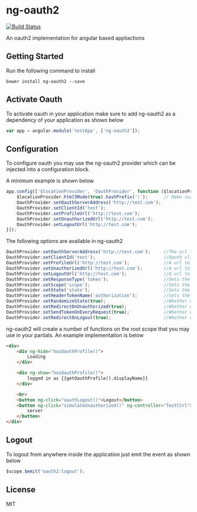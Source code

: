 # ng-oauth2

[![Build Status](https://travis-ci.org/el-davo/ng-oauth2.svg?branch=master)](https://travis-ci.org/el-davo/ng-oauth2)

An oauth2 implementation for angular based appliactions

## Getting Started

Run the following command to install

```
bower install ng-oauth2 --save
```

## Activate Oauth

To activate oauth in your application make sure to add ng-oauth2 as a dependency of your application as shown below

```js
var app = angular.module('testApp', ['ng-oauth2']);
```

## Configuration

To configure oauth you may use the ng-oauth2 provider which can be injected into a configuration block.

A minimum example is shown below

```js
app.config(['$locationProvider', 'OauthProvider', function ($locationProvider, OauthProvider) {
    $locationProvider.html5Mode(true).hashPrefix('!');      // Make sure this line is configured to allow ng-oauth2 to do its work
    OauthProvider.setOauthServerAddress('http://test.com');
    OauthProvider.setClientId('test');
    OauthProvider.setProfileUrl('http://test.com');
    OauthProvider.setUnauthorizedUrl('http://test.com');
    OauthProvider.setLogoutUrl('http://test.com');
}]);
```

The following options are available in ng-oauth2

```js
OauthProvider.setOauthServerAddress('http://test.com');     //The url to the oauth provider (login page)
OauthProvider.setClientId('test');                          //Oauth client id flag
OauthProvider.setProfileUrl('http://test.com');             //A url to grab user information after successful login
OauthProvider.setUnauthorizedUrl('http://test.com');        //A url to redirect to after a 401 response is detected on any request
OauthProvider.setLogoutUrl('http://test.com');              //A url to redirect to after logging out of the application
OauthProvider.setResponseType('token');                     //Sets the response type flag on the login url (Default = token)
OauthProvider.setScope('scope');                            //Sets the scope flag on the login url (Default = empty)
OauthProvider.setState('state');                            //Sets the state flag on the login url (Default = empty). Used to prevent CSRF attacks
OauthProvider.setHeaderTokenName('authorization');          //Sets the header to be used to pass the oauth token on each request (Default = Authorization)
OauthProvider.setRandomizeState(true);                      //Whether or not to generate a random state flag on the login url (Default = true)
OauthProvider.setRedirectOnUnauthorized(true);              //Whether or not to redirect on a 401 response on any request (Default = true)
OauthProvider.setSendTokenOnEveryRequest(true);             //Whether or not to send the oauth token on every request header (Default = true)
OauthProvider.setRedirectOnLogout(true);                    //Whether or not to redirect after logging out (Default = true)
```

ng-oauth2 will create a number of functions on the root scope that you may use in your partials. An example implementation is below

```html
<div>
    <div ng-hide="hasOauthProfile()">
        Loading
    </div>

    <div ng-show="hasOauthProfile()">
        logged in as {{getOauthProfile().displayName}}
    </div>

    <br>
    <button ng-click="oauthLogout()">Logout</button>
    <button ng-click="simulateUnauthorized()" ng-controller="TestCtrl">Simulate a 401 unauthorized response from
        server
    </button>
</div>
```

## Logout

To logout from anywhere inside the application just emit the event as shown below

```js
$scope.$emit('oauth2:logout');
```

## License

MIT
